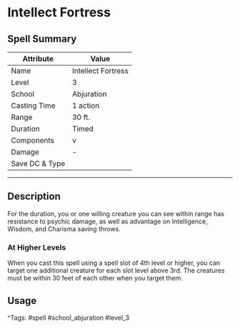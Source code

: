 # Intellect Fortress

## Spell Summary

| Attribute        | Value                  |
|------------------|------------------------|
| Name             | Intellect Fortress                 |
| Level            | 3                |
| School           | Abjuration          |
| Casting Time     | 1 action              |
| Range            | 30 ft.            |
| Duration         | Timed             |
| Components       | v             |
| Damage           | -               |
| Save DC & Type   |              |

---

## Description

For the duration, you or one willing creature you can see within range has resistance to psychic damage, as well as advantage on Intelligence, Wisdom, and Charisma saving throws.

### At Higher Levels
When you cast this spell using a spell slot of 4th level or higher, you can target one additional creature for each slot level above 3rd. The creatures must be within 30 feet of each other when you target them.

## Usage


^Tags: #spell #school_abjuration #level_3